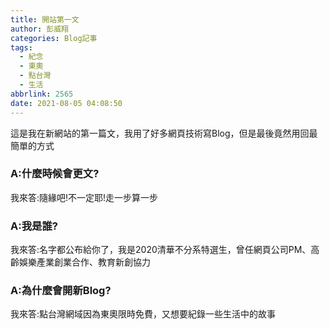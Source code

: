 ```yaml
---
title: 開站第一文
author: 彭威翔
categories: Blog記事
tags:
  - 紀念
  - 東奧
  - 點台灣
  - 生活
abbrlink: 2565
date: 2021-08-05 04:08:50
---
```

這是我在新網站的第一篇文，我用了好多網頁技術寫Blog，但是最後竟然用回最簡單的方式
### A:什麼時候會更文?
 我來答:隨緣吧!不一定耶!走一步算一步
### A:我是誰?
 我來答:名字都公布給你了，我是2020清華不分系特選生，曾任網頁公司PM、高齡娛樂產業創業合作、教育新創協力
### A:為什麼會開新Blog?
 我來答:點台灣網域因為東奧限時免費，又想要紀錄一些生活中的故事

